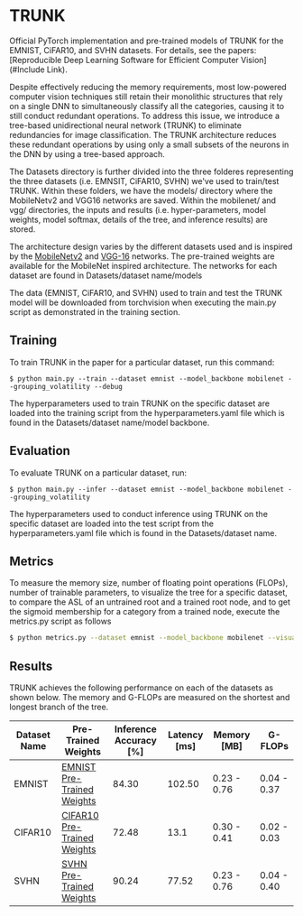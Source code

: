 # TRUNK
Official PyTorch implementation and pre-trained models of TRUNK for the EMNIST, CiFAR10, and SVHN datasets. For details, see the papers: [Reproducible Deep Learning Software for Efficient Computer Vision](#Include Link).

Despite effectively reducing the memory requirements, most low-powered computer vision techniques still retain their monolithic structures that rely on a single DNN to simultaneously classify all the categories, causing it to still conduct redundant operations. To address this issue, we introduce a tree-based unidirectional neural network (TRUNK) to eliminate redundancies for image classification. The TRUNK architecture reduces these redundant operations by using only a small subsets of the neurons in the DNN by using a tree-based approach. 

The Datasets directory is further divided into the three folderes representing the three datasets (i.e. EMNSIT, CiFAR10, SVHN) we've used to train/test TRUNK. Within these folders, we have the models/ directory where the MobileNetv2 and VGG16 networks are saved. Within the mobilenet/ and vgg/ directories, the inputs and results (i.e. hyper-parameters, model weights, model softmax, details of the tree, and inference results) are stored. 

The architecture design varies by the different datasets used and is inspired by the [MobileNetv2][1] and [VGG-16][2] networks. The pre-trained weights are available for the MobileNet inspired architecture. The networks for each dataset are found in Datasets/dataset name/models

The data (EMNIST, CiFAR10, and SVHN) used to train and test the TRUNK model will be downloaded from torchvision when executing the main.py script as demonstrated in the training section. 
## Training
To train TRUNK in the paper for a particular dataset, run this command:

```train
$ python main.py --train --dataset emnist --model_backbone mobilenet --grouping_volatility --debug
```
The hyperparameters used to train TRUNK on the specific dataset are loaded into the training script from the hyperparameters.yaml file which is found in the Datasets/dataset name/model backbone. 

## Evaluation
To evaluate TRUNK on a particular dataset, run:

```eval
$ python main.py --infer --dataset emnist --model_backbone mobilenet --grouping_volatility 
```
The hyperparameters used to conduct inference using TRUNK on the specific dataset are loaded into the test script from the hyperparameters.yaml file which is found in the Datasets/dataset name. 

## Metrics
To measure the memory size, number of floating point operations (FLOPs), number of trainable parameters, to visualize the tree for a specific dataset, to compare the ASL of an untrained root and a trained root node, and to get the sigmoid membership for a category from a trained node, execute the metrics.py script as follows

```bash
$ python metrics.py --dataset emnist --model_backbone mobilenet --visualize --untrained_asl
```

## Results
TRUNK achieves the following performance on each of the datasets as shown below. The memory and G-FLOPs are measured on the shortest and longest branch of the tree.

| Dataset Name       | Pre-Trained Weights                                                               | Inference Accuracy [%]| Latency [ms]| Memory [MB]  | G-FLOPs    |
| ------------------ |-----------------------------------------------------------------------------------| --------------------- |-----------------------------------| -----------  |------------|
| EMNIST             | [EMNIST Pre-Trained Weights](Datasets/emnist/mobilenet/1.2/model_weights/root.pt) |     84.30            | 102.50                             | 0.23 - 0.76  |0.04 - 0.37 |
| CIFAR10            | [CIFAR10 Pre-Trained Weights](Datasets/cifar10/vgg_batchAblation/BatchSize_512/model_weights/root.pt)    |    72.48              | 13.1                           | 0.30 - 0.41 | 0.02 - 0.03 |
| SVHN               | [SVHN Pre-Trained Weights](Datasets/svhn/mobilenet/0.7/model_weights/root.pt)         |    90.24             | 77.52                         | 0.23 - 0.76  |0.04 - 0.40 |

[1]: https://arxiv.org/pdf/1801.04381.pdf
[2]: https://arxiv.org/pdf/1409.1556.pdf 
